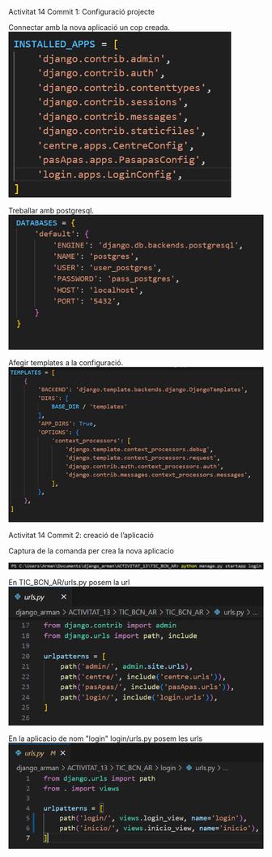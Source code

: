 Activitat 14 Commit 1: Configuració  projecte

Connectar amb la nova aplicació un cop creada.
![alt text](/ACTIVITAT_13/TIC_BCN_AR/login/captures/image.png)

Treballar amb postgresql.
![alt text](/ACTIVITAT_13/TIC_BCN_AR/login/captures/image-1.png)

Afegir  templates a la configuració.
![alt text](/ACTIVITAT_13/TIC_BCN_AR/login/captures/image-2.png)

Activitat 14 Commit 2: creació de l’aplicació

Captura de la comanda per crea la nova aplicacio

![alt text](/ACTIVITAT_13/TIC_BCN_AR/login/captures/image-22.png)

En TIC_BCN_AR/urls.py posem la url 
![alt text](/ACTIVITAT_13/TIC_BCN_AR/login/captures/image1.png)

En la aplicacio de nom "login" login/urls.py posem les urls
![alt text](/ACTIVITAT_13/TIC_BCN_AR/login/captures/image-11.png)


